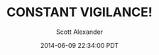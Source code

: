 ---
layout: podcast
title: "CONSTANT VIGILANCE!"
author: Scott Alexander
description: https://slatestarcodex.com/2014/06/09/constant-vigilance/
date: 2014-06-09 22:34:00 PDT
length: 1325095
duration: 331
guid: constant-vigilance
---